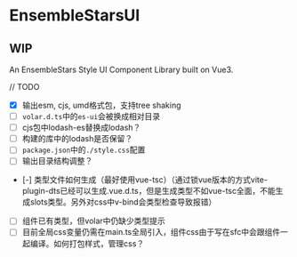 # EnsembleStarsUI

## **WIP**

An EnsembleStars Style UI Component Library built on Vue3.

// TODO
* [x] 输出esm, cjs, umd格式包，支持tree shaking
* [ ] `volar.d.ts`中的`es-ui`会被换成相对目录
* [ ] cjs包中lodash-es替换成lodash？
* [ ] 构建的库中的lodash是否保留？
* [ ] `package.json`中的`./style.css`配置
* [ ] 输出目录结构调整？
* [-] 类型文件如何生成（最好使用vue-tsc）（通过锁vue版本的方式vite-plugin-dts已经可以生成.vue.d.ts，但是生成类型不如vue-tsc全面，不能生成slots类型。另外对css中v-bind会类型检查导致报错）
* [ ] 组件已有类型，但volar中仍缺少类型提示
* [ ] 目前全局css变量仍需在main.ts全局引入，组件css由于写在sfc中会跟组件一起编译。如何打包样式，管理css？
